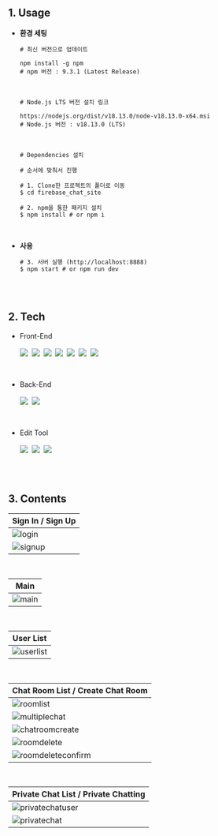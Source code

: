 ## 1. Usage

  - <b>환경 세팅</b>
    <br>

      ```
      # 최신 버전으로 업데이트

      npm install -g npm
      # npm 버전 : 9.3.1 (Latest Release)
      ```
    <br>

      ```
      # Node.js LTS 버전 설치 링크 

      https://nodejs.org/dist/v18.13.0/node-v18.13.0-x64.msi
      # Node.js 버전 : v18.13.0 (LTS)
      ```
    <br>

    ```
    # Dependencies 설치

    # 순서에 맞춰서 진행
    
    # 1. Clone한 프로젝트의 폴더로 이동
    $ cd firebase_chat_site

    # 2. npm을 통한 패키지 설치
    $ npm install # or npm i
    ```
    <br>
    
  - <b>사용</b>

    ```
    # 3. 서버 실행 (http://localhost:8888)
    $ npm start # or npm run dev
    ```

<br><br>

## 2. Tech
- Front-End
  <br><br>
      <img src="https://img.shields.io/badge/HTML5-E34F26?style=flat-square&logo=HTML5&logoColor=white">&nbsp;
      <img src="https://img.shields.io/badge/CSS3-1572B6?style=flat-square&logo=CSS3&logoColor=white">&nbsp;
      <img src="https://img.shields.io/badge/JavaScript-F7DF1E?style=flat-square&logo=JavaScript&logoColor=424242">&nbsp;
      <img src="https://img.shields.io/badge/React-61DAFB?style=flat-square&logo=React&logoColor=black">&nbsp;
      <img src="https://img.shields.io/badge/TypeScript-3178C6?style=flat-square&logo=TypeScript&logoColor=white">&nbsp;
      <img src="https://img.shields.io/badge/Electron-47848F?style=flat-square&logo=Electron&logoColor=white">&nbsp;
      <img src="https://img.shields.io/badge/Next.js-000000?style=flat-square&logo=Next.js&logoColor=white">
  
<br>

- Back-End
  <br><br>
      <img src="https://img.shields.io/badge/Firebase-FFCA28?style=flat-square&logo=Firebase&logoColor=black">&nbsp;
      <img src="https://img.shields.io/badge/Node.js-339933?style=flat-square&logo=Node.js&logoColor=white">

<br>

- Edit Tool
  <br><br>
      <img src="https://img.shields.io/badge/Visual Studio Code-007ACC?style=flat-square&logo=Visual Studio Code&logoColor=white">&nbsp;
      <img src="https://img.shields.io/badge/Git-F05032?style=flat-square&logo=Git&logoColor=white">&nbsp;
      <img src="https://img.shields.io/badge/GitHub-181717?style=flat-square&logo=GitHub&logoColor=white">
      
<br><br>
      
## 3. Contents
<div align='center'>
  
  |Sign In / Sign Up|
  |---|
  |![login](https://user-images.githubusercontent.com/104360734/213926979-5da42e97-917c-4e5d-9598-17665d0c68bc.PNG)|
  |![signup](https://user-images.githubusercontent.com/104360734/213926994-ff5e954d-cacc-4d23-be5b-e38a3c2af9ca.PNG)|
  <br>
  
  |Main|
  |---|
  |![main](https://user-images.githubusercontent.com/104360734/213927014-003a9747-f280-4541-943b-b611d2486f96.PNG)|
  <br>
  
  |User List|
  |---|
  |![userlist](https://user-images.githubusercontent.com/104360734/213927025-6cee5afc-dfe3-4b66-a5ef-37e15706da5a.PNG)|
  <br>
  
  |Chat Room List / Create Chat Room|
  |---|
  |![roomlist](https://user-images.githubusercontent.com/104360734/213927040-a4e1f099-af0b-4885-8663-d9cda57d2cef.PNG)|
  |![multiplechat](https://user-images.githubusercontent.com/104360734/213927056-7c8c649f-7bd4-46f5-b574-97a9fb1914a0.PNG)|
  |![chatroomcreate](https://user-images.githubusercontent.com/104360734/213927071-57f5052b-13f9-482f-88c9-b7547ab47793.PNG)|
  |![roomdelete](https://user-images.githubusercontent.com/104360734/213927074-60f1038e-67c2-4083-afb9-4b5300baf072.PNG)|
  |![roomdeleteconfirm](https://user-images.githubusercontent.com/104360734/213927076-62abac54-22dc-4993-bc91-dff18f5bfb66.PNG)|
  <br>
  
  |Private Chat List / Private Chatting|
  |---|
  |![privatechatuser](https://user-images.githubusercontent.com/104360734/213927113-0e2cdd4d-b7f2-409c-8cb9-1f72baf17f12.PNG)|
  |![privatechat](https://user-images.githubusercontent.com/104360734/213927108-2e162e0a-ece4-4590-b15f-c8ca348dc203.PNG)|

</div>

